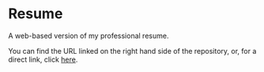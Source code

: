 # Resume

A web-based version of my professional resume.

You can find the URL linked on the right hand side of the repository, or, for a direct link, click [here](https://timmonfette1.github.io/Resume/).
